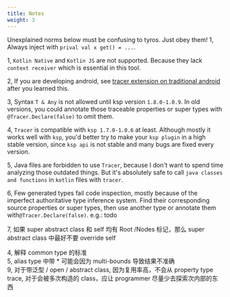 ```yaml
---
title: Notes
weight: 3
---
```


Unexplained norms below must be confusing to tyros. Just obey them!
1, Always inject with `prival val x get() = ...`.

1, `Kotlin Native` and `Kotlin JS` are not supported. Because they lack `context receiver` which is
essential in this tool.

2, If you are developing android, see [tracer extension on traditional android](https://github.com/ApolloKwok/TracerAndroidTraditional)
after you learned this.

3, Syntax `T & Any` is not allowed until ksp version `1.8.0-1.0.9`. In old versions, you could
annotate those traceable properties or super types with `@Tracer.Declare(false)` to omit them.

4, `Tracer` is compatible with `ksp 1.7.0-1.0.6` at least. Although mostly it works well with
`ksp`, you'd better try to make your `ksp plugin` in a high stable version, since `ksp api` is not
stable and many bugs are fixed every version.

5, Java files are forbidden to use `Tracer`, because I don't want to spend time analyzing those
outdated things. But it's absolutely safe to call `java classes and functions` in `kotlin` files
with `tracer`.

6, Few generated types fail code inspection, mostly because of the imperfect authoritative type
inference system. Find their corresponding source properties or super types, then use another type
or annotate them with`@Tracer.Declare(false)`.
e.g.: todo

7, 如果 super abstract class 和 self 均有 Root /Nodes 标记，那么 super abstract class 中最好不要 override self

4, 解释 common type 的标准  
5, alias type 中带 * 可能会因为 multi-bounds 导致结果不准确  
9, 对于带泛型 / open / abstract class, 因为复用率高，不会从 property type trace, 对于会被多次构造的 class，应让 programmer
尽量少去探索次内部的东西